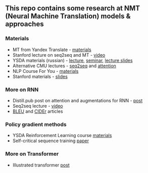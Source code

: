 ## This repo contains some research at NMT (Neural Machine Translation) models & approaches

### Materials
* MT from Yandex Translate - [materials](https://github.com/yandexdataschool/nlp_course/tree/2020/week09_mt)
* Stanford lecture on seq2seq and MT - [video](https://www.youtube.com/watch?v=IxQtK2SjWWM)
* YSDA materials (russian) - [lecture](https://yadi.sk/i/CX1M4cKnTuC3kg), [seminar](https://yadi.sk/i/1pSImQdxA1_eaw), [lecture slides](https://drive.google.com/file/d/1inle88uyRI-a3ghxdVrqhhmukqywb3Hy/view?usp=sharing) 
* Alternative CMU lectures - [seq2seq](https://www.youtube.com/watch?v=aHkgjfKvIhk&list=PL8PYTP1V4I8Ba7-rY4FoB4-jfuJ7VDKEE&index=20) and [attention](https://www.youtube.com/watch?v=ullLRKZ99qQ&index=21&list=PL8PYTP1V4I8Ba7-rY4FoB4-jfuJ7VDKEE)
* NLP Course For You - [materials](https://lena-voita.github.io/nlp_course.html#preview_seq2seq_attn)
* Stanford materials - [slides](https://web.stanford.edu/class/cs224n/slides/cs224n-2019-lecture08-nmt.pdf)

### More on RNN
* Distill.pub post on attention and augmentations for RNN - [post](https://distill.pub/2016/augmented-rnns/)
* Seq2seq lecture - [video](https://www.youtube.com/watch?v=G5RY_SUJih4)
* [BLEU](http://www.aclweb.org/anthology/P02-1040.pdf) and [CIDEr](https://arxiv.org/pdf/1411.5726.pdf) articles

### Policy gradient methods
* YSDA Reinforcement Learning course [materials](https://github.com/yandexdataschool/Practical_RL/tree/master/week06_policy_based)
* Self-critical sequence training [paper](https://arxiv.org/abs/1612.00563)

### More on Transformer
* Illustrated transformer [post](https://jalammar.github.io/illustrated-transformer/)
